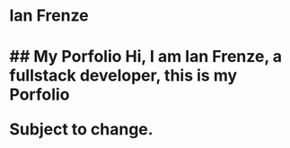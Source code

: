 <h1>Ian Frenze<h1>
## My Porfolio
Hi, I am Ian Frenze, a fullstack developer, this is my Porfolio

Subject to change.
